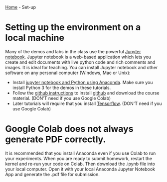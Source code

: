 [Home](../sequence.md) - Set-up 

# Setting up the environment on a local machine

Many of the demos and labs in the class use the powerful
[Jupyter notebook](http://jupyter.org/).  Jupyter notebook is a web-based application which lets you create
and edit documents with live python code and rich comments and images.  It is ideal for 
teaching.  You can install Jupyter notebook and other software
on any personal computer (Windows, Mac or Unix):
* Install [jupyter notebook and Python using Anaconda](https://www.anaconda.com).
  Make sure you install Python 3 for the demos in these tutorials.
* Follow the [github instructions](./github.md) to install
[github](https://guides.github.com/) and download the course material. (DON'T need if you use Google Colab)
* Later tutorials will require that you install [Tensorflow](https://www.tensorflow.org/install/). (DON'T need if you use Google Colab)

# Google Colab does not always generate PDF correctly. 
It is recommended that you install Anaconda even if you use Colab to run your experiments. When you are ready to submit homework, restart the kernel and re-run your code on Colab. Then download the .ipynb file into your local computer. Open it with your local Anaconda Jupyter Notebook App and generate the .pdf file for submission. 
